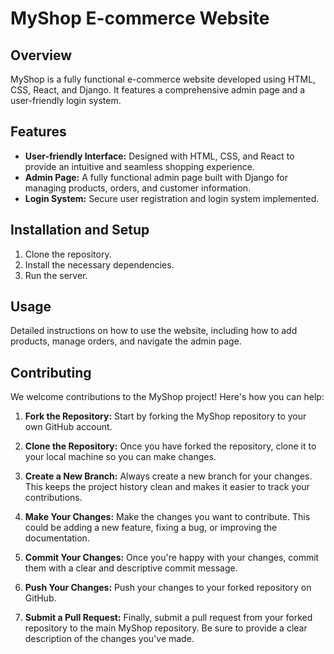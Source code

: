 # MyShop E-commerce Website

## Overview
MyShop is a fully functional e-commerce website developed using HTML, CSS, React, and Django. It features a comprehensive admin page and a user-friendly login system.

## Features
- **User-friendly Interface:** Designed with HTML, CSS, and React to provide an intuitive and seamless shopping experience.
- **Admin Page:** A fully functional admin page built with Django for managing products, orders, and customer information.
- **Login System:** Secure user registration and login system implemented.

## Installation and Setup
1. Clone the repository.
2. Install the necessary dependencies.
3. Run the server.

## Usage
Detailed instructions on how to use the website, including how to add products, manage orders, and navigate the admin page.

## Contributing

We welcome contributions to the MyShop project! Here's how you can help:

1. **Fork the Repository:** Start by forking the MyShop repository to your own GitHub account.

2. **Clone the Repository:** Once you have forked the repository, clone it to your local machine so you can make changes.

3. **Create a New Branch:** Always create a new branch for your changes. This keeps the project history clean and makes it easier to track your contributions.

4. **Make Your Changes:** Make the changes you want to contribute. This could be adding a new feature, fixing a bug, or improving the documentation.

5. **Commit Your Changes:** Once you're happy with your changes, commit them with a clear and descriptive commit message.

6. **Push Your Changes:** Push your changes to your forked repository on GitHub.

7. **Submit a Pull Request:** Finally, submit a pull request from your forked repository to the main MyShop repository. Be sure to provide a clear description of the changes you've made.



